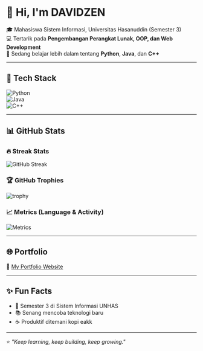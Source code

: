 # 👋 Hi, I'm DAVIDZEN  

🎓 Mahasiswa Sistem Informasi, Universitas Hasanuddin (Semester 3)  
💻 Tertarik pada **Pengembangan Perangkat Lunak, OOP, dan Web Development**  
🚀 Sedang belajar lebih dalam tentang **Python**, **Java**, dan **C++**  

---

## 🔧 Tech Stack  
![Python](https://img.shields.io/badge/Python-3776AB?style=for-the-badge&logo=python&logoColor=white)  
![Java](https://img.shields.io/badge/Java-ED8B00?style=for-the-badge&logo=openjdk&logoColor=white)  
![C++](https://img.shields.io/badge/C++-00599C?style=for-the-badge&logo=c%2B%2B&logoColor=white)  

---

## 📊 GitHub Stats  

### 🔥 Streak Stats  
![GitHub Streak](https://github-readme-streak-stats.herokuapp.com/?user=Davidzen111&theme=tokyonight)  

### 🏆 GitHub Trophies  
![trophy](https://github-profile-trophy.vercel.app/?username=Davidzen111&theme=tokyonight&column=6&margin-w=15&margin-h=15)  

### 📈 Metrics (Language & Activity)  
![Metrics](https://metrics.lecoq.io/Davidzen111?template=classic&base.header=0&base.metadata=0&languages=1&isocalendar=1&languages.limit=8&isocalendar.duration=half-year&config.timezone=Asia%2FMakassar)  

---

## 🌐 Portfolio  
🔗 [My Portfolio Website](https://Davidzen111.github.io)  

---

## ✨ Fun Facts  
- 🏫 Semester 3 di Sistem Informasi UNHAS  
- 📚 Senang mencoba teknologi baru  
- ☕ Produktif ditemani kopi eakk  

---
⭐️ _"Keep learning, keep building, keep growing."_  
